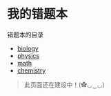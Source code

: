 # 我的错题本
错题本的目录

- [biology](https://quang-ivan.github.io/biology/)
- [physics](https://quang-ivan.github.io/physics/)
- [math](https://quang-ivan.github.io/math/)
- [chemistry](https://quang-ivan.github.io/chemistry/)

> 此页面还在建设中！(✿◡‿◡)
